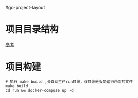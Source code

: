 #go-project-layout

# 项目目录结构
[参考](https://github.com/golang-standards/project-layout/blob/master/README_zh.md)

# 项目构建
```shell
# 执行 make build ,会自动生产run目录，该目录是服务运行所需的文件
make build
cd run && docker-compose up -d

```